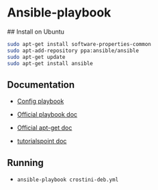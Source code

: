 # Ansible-playbook


## Install on Ubuntu

```bash
sudo apt-get install software-properties-common
sudo apt-add-repository ppa:ansible/ansible
sudo apt-get update
sudo apt-get install ansible
```

## Documentation

* [Config playbook](https://www.linode.com/docs/applications/configuration-management/learn-how-to-install-ansible-and-run-playbooks/#ansible-configuration-via-playbooks)

* [Official playbook doc](https://docs.ansible.com/ansible/latest/user_guide/playbooks.html)

* [Official apt-get doc](https://docs.ansible.com/ansible/latest/modules/apt_module.html)

* [tutorialspoint doc](https://www.tutorialspoint.com/ansible/ansible_playbooks.htm)


## Running

* ```ansible-playbook crostini-deb.yml```
